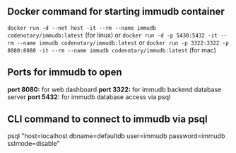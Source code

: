 ## Docker command for starting immudb container

`docker run -d --net host -it --rm --name immudb codenotary/immudb:latest` (for linux)
or
`docker run -d -p 5430:5432 -it --rm --name immudb codenotary/immudb:latest`
or
`docker run -p 3322:3322 -p 8080:8080 -it --rm --name immudb codenotary/immudb:latest` (for mac)

## Ports for immudb to open

**port 8080:** for web dashboard
**port 3322:** for immudb backend database server
**port 5432:** for immudb database access via psql

## CLI command to connect to immudb via psql

psql "host=localhost dbname=defaultdb user=immudb password=immudb sslmode=disable"
